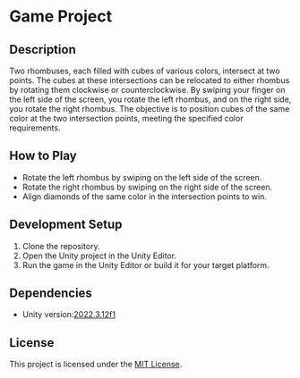 # Game Project

## Description
Two rhombuses, each filled with cubes of various colors, intersect at two points. The cubes at these intersections can be relocated to either rhombus by rotating them clockwise or counterclockwise. By swiping your finger on the left side of the screen, you rotate the left rhombus, and on the right side, you rotate the right rhombus. The objective is to position cubes of the same color at the two intersection points, meeting the specified color requirements.

## How to Play
- Rotate the left rhombus by swiping on the left side of the screen.
- Rotate the right rhombus by swiping on the right side of the screen.
- Align diamonds of the same color in the intersection points to win.

## Development Setup
1. Clone the repository.
2. Open the Unity project in the Unity Editor.
3. Run the game in the Unity Editor or build it for your target platform.

## Dependencies
- Unity version:[2022.3.12f1](https://unity.com/releases/editor/whats-new/2022.3.12)

## License
This project is licensed under the [MIT License](LICENSE).